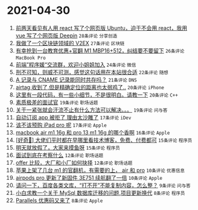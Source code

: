 # 2021-04-30

1. [前两天看见有人用 react 写了个网页版 Ubuntu，迫于不会用 react，我用 vue 写了个网页版 Deepin](https://www.v2ex.com/t/774285) `28条评论` `分享创造`
1. [我做了一个区块链领域的 V2EX](https://www.v2ex.com/t/774318) `27条评论` `区块链`
1. [有幸抢到一台教育优惠+官翻 M1 MBP16+512，纠结要不要留下](https://www.v2ex.com/t/774323) `26条评论` `MacBook Pro`
1. [前端”程序媛“交流群，欢迎小姐姐加入](https://www.v2ex.com/t/774314) `24条评论` `微信`
1. [刑不可知，则威不可测，感觉这句话用在本站很合适](https://www.v2ex.com/t/774298) `22条评论` `随想`
1. [A 记录与 CNAME 记录能同时共存吗？](https://www.v2ex.com/t/774248) `21条评论` `DNS`
1. [airtag 收到了,但是精确定位的距离也太弱鸡了..](https://www.v2ex.com/t/774311) `20条评论` `iPhone`
1. [这里有一段代码，有一些小细节，不是很明白。请教一下](https://www.v2ex.com/t/774256) `20条评论` `C++`
1. [素质极差的面试官](https://www.v2ex.com/t/774254) `19条评论` `职场话题`
1. [关于一紧张就会汗流不止有什么方法可以解决。。。](https://www.v2ex.com/t/774253) `19条评论` `问与答`
1. [自动订阅 app 被拒了 理由太沙雕了](https://www.v2ex.com/t/774335) `17条评论` `iDev`
1. [该不该预购 iPad pro 呢](https://www.v2ex.com/t/774282) `17条评论` `Apple`
1. [macbook air m1 16g 和 pro 13 m1 16g 的哪个香啊](https://www.v2ex.com/t/774261) `16条评论` `Apple`
1. [[好奇🤔️] 大佬们平时都在早哪里看技术博客，免费、付费都可](https://www.v2ex.com/t/774306) `15条评论` `程序员`
1. [明天就放假了，大家来摸鱼呀](https://www.v2ex.com/t/774281) `15条评论` `程序员`
1. [面试到底在考察什么](https://www.v2ex.com/t/774284) `12条评论` `职场话题`
1. [offer 比较，大厂和小厂如何抉择](https://www.v2ex.com/t/774252) `12条评论` `职场话题`
1. [苹果上架了几台 m1 的官翻机，有需要的上， air 和 pro](https://www.v2ex.com/t/774326) `10条评论` `优惠信息`
1. [airpods pro 更新了新固件 3E751 续航翻了一倍](https://www.v2ex.com/t/774301) `10条评论` `Apple`
1. [请问一下，百度各类文库，“打不开”不能复制内容，怎么整？](https://www.v2ex.com/t/774310) `9条评论` `问与答`
1. [小白求教一个关于 MySql 数据库迁移的问题,项目更新换代](https://www.v2ex.com/t/774315) `8条评论` `程序员`
1. [Parallels 优惠码又来了](https://www.v2ex.com/t/774287) `8条评论` `Apple`
